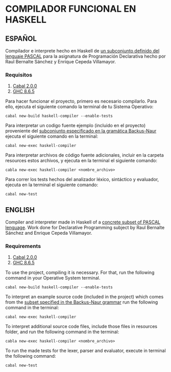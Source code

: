 # COMPILADOR FUNCIONAL EN HASKELL
## ESPAÑOL
Compilador e interprete hecho en Haskell de [un subconjunto definido del lenguaje PASCAL]((docs/grammar.bnf)) para la asignatura de Programación Declarativa hecho por Raul Bernalte Sánchez y Enrique Cepeda Villamayor.

### Requisitos
1. [Cabal 2.0.0](https://www.haskell.org/cabal/) 
2. [GHC 8.6.5](https://www.haskell.org/ghc/)

Para hacer funcionar el proyecto, primero es necesario compilarlo. Para ello, ejecuta el siguiente comando la terminal de tu Sistema Operativo:

    cabal new-build haskell-compiler --enable-tests

Para interpretar un codigo fuente ejemplo (incluido en el proyecto) proveniente del [subconjunto especificado en la gramática Backus-Naur](docs/grammar.bnf) ejecuta el siguiente comando en la terminal:

    cabal new-exec haskell-compiler

Para interpretar archivos de código fuente adicionales, incluir en la carpeta resources estos archivos, y ejecuta en la terminal el siguiente comando:

    cabla new-exec haskell-compiler <nombre_archivo>

Para correr los tests hechos del analizador léxico, sintáctico y evaluador, ejecuta en la terminal el siguiente comando:

    cabal new-test


## ENGLISH
Compiler and interpreter made in Haskell of a [concrete subset of PASCAL lenguage]((docs/grammar.bnf)). 
Work done for Declarative Programming subject by Raul Bernalte Sánchez and Enrique Cepeda Villamayor.

### Requirements
1. [Cabal 2.0.0](https://www.haskell.org/cabal/) 
2. [GHC 8.6.5](https://www.haskell.org/ghc/)

To use the project, compiling it is necessary. For that, run the following command in your Operative System terminal.

    cabal new-build haskell-compiler --enable-tests

To interpret an example source code (included in the project) which comes from the [subset specified in the Backus-Naur grammar](docs/grammar.bnf) run the following command in the terminal:

    cabal new-exec haskell-compiler

To interpret additional source code files, include those files in resources folder, and run the following command in the terminal:

    cabla new-exec haskell-compiler <nombre_archivo>

To run the made tests for the lexer, parser and evaluator, execute in terminal the following command:

    cabal new-test
